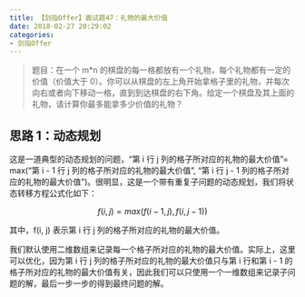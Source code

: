 ```yaml
---
title: 【剑指Offer】面试题47：礼物的最大价值
date: 2018-02-27 20:29:02
categories:
- 剑指Offer
---
```


> 题目：在一个 m\*n 的棋盘的每一格都放有一个礼物，每个礼物都有一定的价值（价值大于 0）。你可以从棋盘的左上角开始拿格子里的礼物，并每次向右或者向下移动一格，直到到达棋盘的右下角。给定一个棋盘及其上面的礼物，请计算你最多能拿多少价值的礼物？

<!-- more -->

## 思路 1：动态规划

这是一道典型的动态规划的问题，“第 i 行 j 列的格子所对应的礼物的最大价值”= max(“第 i - 1 行 j 列的格子所对应的礼物的最大价值”, “第 i 行 j - 1 列的格子所对应的礼物的最大价值”)。很明显，这是一个带有重复子问题的动态规划，我们将状态转移方程公式化如下：

$$f(i,j)=max(f(i-1,j),f(i,j-1))$$

其中，f(i, j) 表示第 i 行 j 列的格子所对应的礼物的最大价值。

我们默认使用二维数组来记录每一个格子所对应的礼物的最大价值。实际上，这里可以优化，因为第 i 行 j 列的格子所对应的礼物的最大价值只与第 i 行和第 i - 1 的格子所对应的礼物的最大价值有关，因此我们可以只使用一个一维数组来记录子问题的解，最后一步一步的得到最终问题的解。